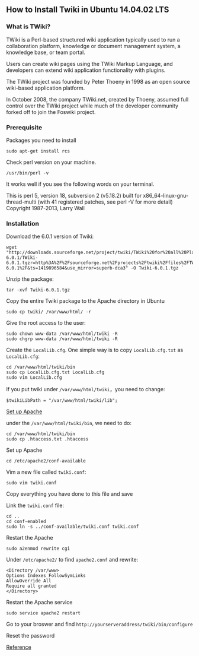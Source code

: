 ## How to Install Twiki in Ubuntu 14.04.02 LTS

### What is TWiki?
TWiki is a Perl-based structured wiki application typically used to run a collaboration platform, 
knowledge or document management system, a knowledge base, or team portal.

Users can create wiki pages using the TWiki Markup Language, and developers can extend wiki application functionality with plugins.

The TWiki project was founded by Peter Thoeny in 1998 as an open source wiki-based application platform.

In October 2008, the company TWiki.net, created by Thoeny, assumed full control over the TWiki project 
while much of the developer community forked off to join the Foswiki project.

### Prerequisite
Packages you need to install
```shell
sudo apt-get install rcs
```
Check perl version on your machine. 
```shell
/usr/bin/perl -v
```
It works well if you see the following words on your terminal. 

This is perl 5, version 18, subversion 2 (v5.18.2) built for x86_64-linux-gnu-thread-multi 
(with 41 registered patches, see perl -V for more detail) Copyright 1987-2013, Larry Wall 

### Installation
Download the 6.0.1 version of Twiki: 
```shell
wget "http://downloads.sourceforge.net/project/twiki/TWiki%20for%20all%20Platforms/TWiki-6.0.1/TWiki-6.0.1.tgzr=http%3A%2F%2Fsourceforge.net%2Fprojects%2Ftwiki%2Ffiles%2FTWiki%2520for%2520all%2520Platforms%2FTWiki-6.0.1%2F&ts=1419896584&use_mirror=superb-dca3" -O Twiki-6.0.1.tgz `
```
Unzip the package: 
```shell
tar -xvf Twiki-6.0.1.tgz
```
Copy the entire Twiki package to the Apache directory in Ubuntu 
```shell
sudo cp twiki/ /var/www/html/ -r
```
Give the root access to the user:
```shell
sudo chown www-data /var/www/html/twiki -R
sudo chgrp www-data /var/www/html/twiki -R
```
Create the `LocalLib.cfg`. One simple way is to copy `LocalLib.cfg.txt` as `LocalLib.cfg`: 
```shell
cd /var/www/html/twiki/bin
sudo cp LocalLib.cfg.txt LocalLib.cfg
sudo vim LocalLib.cfg
```
If you put twiki under `/var/www/html/twiki`，you need to change: 
```shell
$twikiLibPath = "/var/www/html/twiki/lib";
```
[Set up Apache](http://twiki.org/cgi-bin/view/TWiki/ApacheConfigGenerator)

under the `/var/www/html/twiki/bin`, we need to do: 
```shell
cd /var/www/html/twiki/bin
sudo cp .htaccess.txt .htaccess
```
Set up Apache
```shell
cd /etc/apache2/conf-available
``` 
Vim a new file called `twiki.conf`: 
```shell
sudo vim twiki.conf
```
Copy everything you have done to this file and save

Link the `twiki.conf` file: 
```shell
cd .. 
cd conf-enabled
sudo ln -s ../conf-available/twiki.conf twiki.conf
```
Restart the Apache 
```shell
sudo a2enmod rewrite cgi
```
Under `/etc/apache2/` to find `apache2.conf` and rewrite: 
```shell
<Directory /var/www>
Options Indexes FollowSymLinks
AllowOverride All   
Require all granted
</Directory>
```
Restart the Apache service
```shell
sudo service apache2 restart
```
Go to your broswer and find `http://yourserveraddress/twiki/bin/configure`

Reset the password

[Reference](http://chaoman.com/tech/servers/17-ubuntu-14-04-1-lts)

